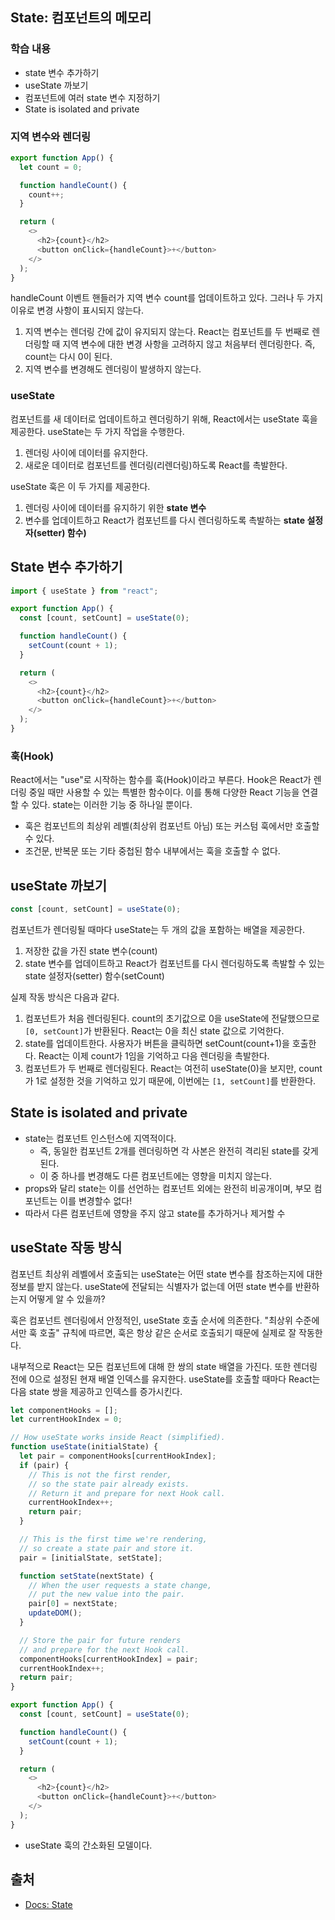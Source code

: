 ## State: 컴포넌트의 메모리

### 학습 내용

- state 변수 추가하기
- useState 까보기
- 컴포넌트에 여러 state 변수 지정하기
- State is isolated and private

### 지역 변수와 렌더링

```javascript
export function App() {
  let count = 0;

  function handleCount() {
    count++;
  }

  return (
    <>
      <h2>{count}</h2>
      <button onClick={handleCount}>+</button>
    </>
  );
}
```

handleCount 이벤트 핸들러가 지역 변수 count를 업데이트하고 있다. 그러나 두 가지 이유로 변경 사항이 표시되지 않는다.

1. 지역 변수는 렌더링 간에 값이 유지되지 않는다. React는 컴포넌트를 두 번째로 렌더링할 때 지역 변수에 대한 변경 사항을 고려하지 않고 처음부터 렌더링한다. 즉, count는 다시 0이 된다.
2. 지역 변수를 변경해도 렌더링이 발생하지 않는다.

### useState

컴포넌트를 새 데이터로 업데이트하고 렌더링하기 위해, React에서는 useState 훅을 제공한다. useState는 두 가지 작업을 수행한다.

1. 렌더링 사이에 데이터를 유지한다.
2. 새로운 데이터로 컴포넌트를 렌더링(리렌더링)하도록 React를 촉발한다.

useState 훅은 이 두 가지를 제공한다.

1. 렌더링 사이에 데이터를 유지하기 위한 **state 변수**
2. 변수를 업데이트하고 React가 컴포넌트를 다시 렌더링하도록 촉발하는 **state 설정자(setter) 함수)**

## State 변수 추가하기

```javascript
import { useState } from "react";

export function App() {
  const [count, setCount] = useState(0);

  function handleCount() {
    setCount(count + 1);
  }

  return (
    <>
      <h2>{count}</h2>
      <button onClick={handleCount}>+</button>
    </>
  );
}
```

### 훅(Hook)

React에서는 "use"로 시작하는 함수를 훅(Hook)이라고 부른다. Hook은 React가 렌더링 중일 때만 사용할 수 있는 특별한 함수이다. 이를 통해 다양한 React 기능을 연결할 수 있다. state는 이러한 기능 중 하나일 뿐이다.

- 훅은 컴포넌트의 최상위 레벨(최상위 컴포넌트 아님) 또는 커스텀 훅에서만 호출할 수 있다.
- 조건문, 반복문 또는 기타 중첩된 함수 내부에서는 훅을 호출할 수 없다.

## useState 까보기

```javascript
const [count, setCount] = useState(0);
```

컴포넌트가 렌더링될 때마다 useState는 두 개의 값을 포함하는 배열을 제공한다.

1. 저장한 값을 가진 state 변수(count)
2. state 변수를 업데이트하고 React가 컴포넌트를 다시 렌더링하도록 촉발할 수 있는 state 설정자(setter) 함수(setCount)

실제 작동 방식은 다음과 같다.

1. 컴포넌트가 처음 렌더링된다. count의 초기값으로 0을 useState에 전달했으므로 `[0, setCount]`가 반환된다. React는 0을 최신 state 값으로 기억한다.
2. state를 업데이트한다. 사용자가 버튼을 클릭하면 setCount(count+1)을 호출한다. React는 이제 count가 1임을 기억하고 다음 렌더링을 촉발한다.
3. 컴포넌트가 두 번째로 렌더링된다. React는 여전히 useState(0)을 보지만, count가 1로 설정한 것을 기억하고 있기 때문에, 이번에는 `[1, setCount]`를 반환한다.

## State is isolated and private

- state는 컴포넌트 인스턴스에 지역적이다.
  - 즉, 동일한 컴포넌트 2개를 렌더링하면 각 사본은 완전히 격리된 state를 갖게 된다.
  - 이 중 하나를 변경해도 다른 컴포넌트에는 영향을 미치지 않는다.
- props와 달리 state는 이를 선언하는 컴포넌트 외에는 완전히 비공개이며, 부모 컴포넌트는 이를 변경할수 없다!
- 따라서 다른 컴포넌트에 영향을 주지 않고 state를 추가하거나 제거할 수

## useState 작동 방식

컴포넌트 최상위 레벨에서 호출되는 useState는 어떤 state 변수를 참조하는지에 대한 정보를 받지 않는다. useState에 전달되는 식별자가 없는데 어떤 state 변수를 반환하는지 어떻게 알 수 있을까?

훅은 컴포넌트 렌더링에서 안정적인, useState 호출 순서에 의존한다. "최상위 수준에서만 훅 호출" 규칙에 따르면, 훅은 항상 같은 순서로 호출되기 때문에 실제로 잘 작동한다.

내부적으로 React는 모든 컴포넌트에 대해 한 쌍의 state 배열을 가진다. 또한 렌더링 전에 0으로 설정된 현재 배열 인덱스를 유지한다. useState를 호출할 때마다 React는 다음 state 쌍을 제공하고 인덱스를 증가시킨다.

```javascript
let componentHooks = [];
let currentHookIndex = 0;

// How useState works inside React (simplified).
function useState(initialState) {
  let pair = componentHooks[currentHookIndex];
  if (pair) {
    // This is not the first render,
    // so the state pair already exists.
    // Return it and prepare for next Hook call.
    currentHookIndex++;
    return pair;
  }

  // This is the first time we're rendering,
  // so create a state pair and store it.
  pair = [initialState, setState];

  function setState(nextState) {
    // When the user requests a state change,
    // put the new value into the pair.
    pair[0] = nextState;
    updateDOM();
  }

  // Store the pair for future renders
  // and prepare for the next Hook call.
  componentHooks[currentHookIndex] = pair;
  currentHookIndex++;
  return pair;
}

export function App() {
  const [count, setCount] = useState(0);

  function handleCount() {
    setCount(count + 1);
  }

  return (
    <>
      <h2>{count}</h2>
      <button onClick={handleCount}>+</button>
    </>
  );
}
```

- useState 훅의 간소화된 모델이다.

## 출처

- [Docs: State](https://react-ko.dev/learn/state-a-components-memory)
